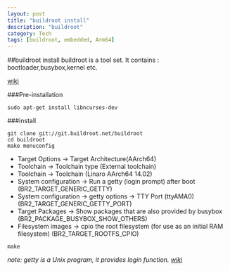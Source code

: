 ```yaml
---
layout: post
title: "buildroot install"
description: "buildroot"
category: Tech
tags: [buildroot, embedded, Arm64]
---
```


##buildroot install
buildroot is a tool set. It contains : bootloader,busybox,kernel etc.

[wiki](http://en.wikipedia.org/wiki/Buildroot)

###Pre-installation

```
sudo apt-get install libncurses-dev
```

###install

```
git clone git://git.buildroot.net/buildroot
cd buildroot
make menuconfig
```

* Target Options -> Target Architecture(AArch64)
* Toolchain -> Toolchain type (External toolchain)
* Toolchain -> Toolchain (Linaro AArch64 14.02)
* System configuration -> Run a getty (login prompt) after boot (BR2_TARGET_GENERIC_GETTY)
* System configuration -> getty options -> TTY Port (ttyAMA0) (BR2_TARGET_GENERIC_GETTY_PORT)
* Target Packages -> Show packages that are also provided by busybox (BR2_PACKAGE_BUSYBOX_SHOW_OTHERS)
* Filesystem images -> cpio the root filesystem (for use as an initial RAM filesystem) (BR2_TARGET_ROOTFS_CPIO)

```
make
```

*note: getty is a Unix program, it provides login function. [wiki](http://en.wikipedia.org/wiki/Getty_(Unix))*
